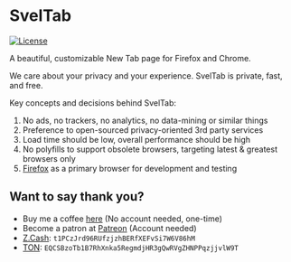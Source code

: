 # SvelTab

[![License](https://img.shields.io/github/license/akopachov/sveltab)](/LICENSE)

A beautiful, customizable New Tab page for Firefox and Chrome.

We care about your privacy and your experience. SvelTab is private, fast, and free.

Key concepts and decisions behind SvelTab:

1. No ads, no trackers, no analytics, no data-mining or similar things
2. Preference to open-sourced privacy-oriented 3rd party services
3. Load time should be low, overall performance should be high
4. No polyfills to support obsolete browsers, targeting latest & greatest browsers only
5. [Firefox](https://www.mozilla.org/en-US/firefox/new/) as a primary browser for development and testing

## Want to say thank you?

* Buy me a coffee [here](https://ko-fi.com/akopachov) (No account needed, one-time)
* Become a patron at [Patreon](https://patreon.com/akopachov) (Account needed)
* [Z.Cash](https://z.cash/): `t1PCzJrd96RUfzjzhBERfXEFvSi7W6V86hM`
* [TON](https://ton.org/): `EQCSBzoTb1B7RhXnka5RegmdjHR3gQwRVgZHNPPqzjjvlW9T`
